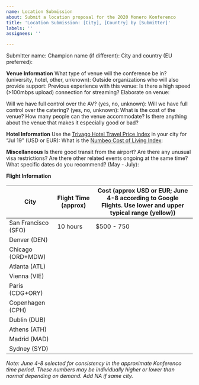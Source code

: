 ```yaml
---
name: Location Submission
about: Submit a location proposal for the 2020 Monero Konferenco
title: 'Location Submission: [City], [Country] by [Submitter]'
labels: ''
assignees: ''

---
```


Submitter name: 
Champion name (if different): 
City and country (EU preferred): 

**Venue Information**
What type of venue will the conference be in? (university, hotel, other, unknown): 
Outside organizations who will also provide support: 
Previous experience with this venue: 
Is there a high speed (>100mbps upload) connection for streaming? 
Elaborate on venue: 

Will we have full control over the AV? (yes, no, unknown): 
Will we have full control over the catering? (yes, no, unknown): 
What is the cost of the venue? 
How many people can the venue accommodate? 
Is there anything about the venue that makes it especially good or bad? 

**Hotel Information**
Use the [Trivago Hotel Travel Price Index](https://businessblog.trivago.com/trivago-hotel-price-index/) in your city for “Jul 19” (USD or EUR): 
What is the [Numbeo Cost of Living Index](https://www.numbeo.com/cost-of-living/rankings_current.jsp): 

**Miscellaneous**
Is there good transit from the airport? 
Are there any unusual visa restrictions? 
Are there other related events ongoing at the same time? 
What specific dates do you recommend? (May - July): 

**Flight Information**

| City | Flight Time (approx) | Cost (approx USD or EUR; June 4-8 according to Google Flights. Use lower and upper typical range (yellow)) |
| --- | --- | --- |
| San Francisco (SFO) | 10 hours | $500 - 750 |
| Denver (DEN) |  |  |
| Chicago (ORD+MDW) |  |  |
| Atlanta (ATL) |  |  |
| Vienna (VIE) |  |  |
| Paris (CDG+ORY) |  |  |
| Copenhagen (CPH) |  |  |
| Dublin (DUB) |  |  |
| Athens (ATH) |  |  |
| Madrid (MAD) |  |  |
| Sydney (SYD) |  |  |

*Note: June 4-8 selected for consistency in the approximate Konferenco time period. These numbers may be individually higher or lower than normal depending on demand. Add NA if same city.*

